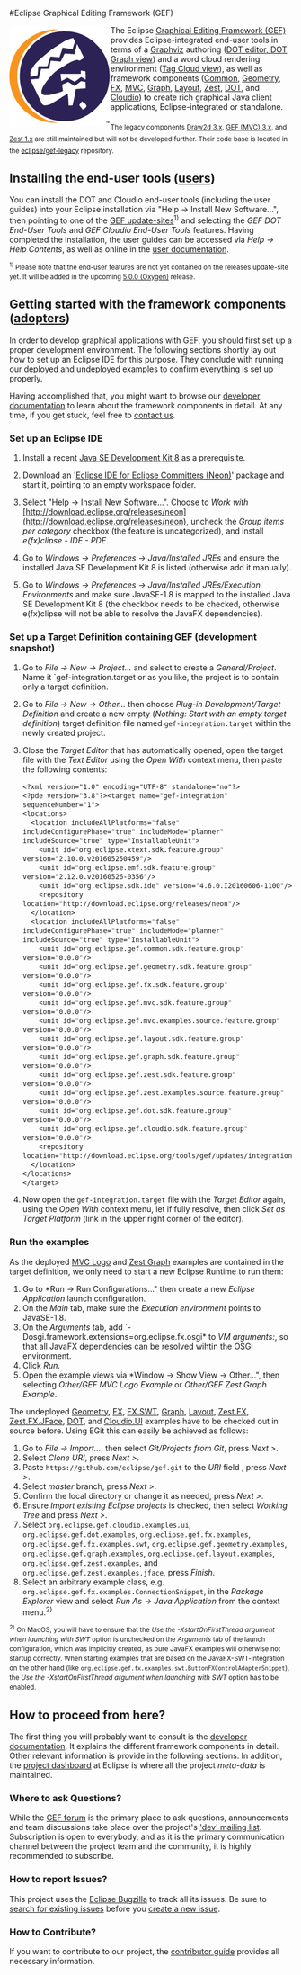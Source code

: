 #Eclipse Graphical Editing Framework (GEF)

<div>
 <img align="left" src="/gef_eclipse_logo_360.png" width="180px">
 <p>
 The Eclipse <a href="http://www.eclipse.org/gef">Graphical Editing Framework (GEF)</a> provides Eclipse-integrated end-user tools in terms of a <a href="http://www.graphviz.org">Graphviz</a> authoring (<a href="https://github.com/eclipse/gef/wiki/DOT-User-Guide">DOT editor, DOT Graph view</a>) and a word cloud rendering environment (<a href="https://github.com/eclipse/gef/wiki/Cloudio-User-Guide">Tag Cloud view</a>), as well as framework components (<a href="https://github.com/eclipse/gef/wiki/Common">Common</a>, <a href="https://github.com/eclipse/gef/wiki/Geometry">Geometry</a>, <a href="https://github.com/eclipse/gef/wiki/FX">FX</a>, <a href="https://github.com/eclipse/gef/wiki/MVC">MVC</a>, <a href="https://github.com/eclipse/gef/wiki/Graph">Graph</a>, <a href="https://github.com/eclipse/gef/wiki/Layout">Layout</a>, <a href="https://github.com/eclipse/gef/wiki/Zest">Zest</a>, <a href="https://github.com/eclipse/gef/wiki/DOT">DOT</a>, and <a href="https://github.com/eclipse/gef/wiki/Cloudio">Cloudio</a>) to create rich graphical Java client applications, Eclipse-integrated or standalone.
 </p>
</div>

<sub>The legacy components [Draw2d 3.x](https://www.eclipse.org/gef/draw2d/index.php), [GEF (MVC) 3.x](https://www.eclipse.org/gef/gef_mvc/index.php), and [Zest 1.x](https://www.eclipse.org/gef/zest/index.php) are still maintained but will not be developed further. Their code base is located in the [eclipse/gef-legacy](https://github.com/eclipse/gef-legacy) repository.</sub>

## Installing the end-user tools ([users](https://www.eclipse.org/projects/dev_process/#2_3_2_Users))
You can install the DOT and Cloudio end-user tools (including the user guides) into your Eclipse installation via "Help -> Install New Software...", then pointing to one of the [GEF update-sites](https://projects.eclipse.org/projects/tools.gef/downloads)<sup>1)</sup> and selecting the *GEF DOT End-User Tools* and *GEF Cloudio End-User Tools* features. Having completed the installation, the user guides can be accessed via *Help -> Help Contents*, as well as online in the [user documentation](https://github.com/eclipse/gef/wiki#user-documentation).

<small><sup>1)</sup> Please note that the end-user features are not yet contained on the releases update-site yet. It will be added in the upcoming [5.0.0 (Oxygen)](https://projects.eclipse.org/projects/tools.gef/releases/5.0.0-oxygen) release.</small>

## Getting started with the framework components ([adopters](https://www.eclipse.org/projects/dev_process/#2_3_3_Adopters))
In order to develop graphical applications with GEF, you should first set up a proper development environment. The following sections shortly lay out how to set up an Eclipse IDE for this purpose. They conclude with running our deployed and undeployed examples to confirm everything is set up properly. 

Having accomplished that, you might want to browse our [developer documentation](https://github.com/eclipse/gef/wiki#developer-documentation) to learn about the framework components in detail. At any time, if you get stuck, feel free to [contact us](#Where-to-ask-Questions?).

### Set up an Eclipse IDE
1. Install a recent [Java SE Development Kit 8](http://www.oracle.com/technetwork/java/javase/downloads/jdk8-downloads-2133151.html) as a prerequisite.

2. Download an '[Eclipse IDE for Eclipse Committers (Neon)](http://www.eclipse.org/downloads/packages)' package and start it, pointing to an empty workspace folder. 

3. Select "Help -> Install New Software...". Choose to *Work with* [http://download.eclipse.org/releases/neon](http://download.eclipse.org/releases/neon), uncheck the *Group items per category* checkbox (the feature is uncategorized), and install *e(fx)clipse - IDE - PDE*.

4. Go to *Windows -> Preferences -> Java/Installed JREs* and ensure the installed Java SE Development Kit 8 is listed (otherwise add it manually). 
5. Go to *Windows -> Preferences -> Java/Installed JREs/Execution Environments* and make sure JavaSE-1.8 is mapped to the installed Java SE Development Kit 8 (the checkbox needs to be checked, otherwise e(fx)clipse will not be able to resolve the JavaFX dependencies).

### Set up a Target Definition containing GEF (development snapshot)
1. Go to *File -> New -> Project...* and select to create a *General/Project*. Name it `gef-integration.target or as you like, the project is to contain only a target definition.
2. Go to *File -> New -> Other...* then choose *Plug-in Development/Target Definition* and create a new empty (*Nothing: Start with an empty target definition*) target definition file named `gef-integration.target` within the newly created project.
3. Close the *Target Editor* that has automatically opened, open the target file with the *Text Editor* using the *Open With* context menu, then paste the following contents:
	
	```
	<?xml version="1.0" encoding="UTF-8" standalone="no"?>
	<?pde version="3.8"?><target name="gef-integration" sequenceNumber="1">
	<locations>
	  <location includeAllPlatforms="false" includeConfigurePhase="true" includeMode="planner" includeSource="true" type="InstallableUnit">
	    <unit id="org.eclipse.xtext.sdk.feature.group" version="2.10.0.v201605250459"/>
	    <unit id="org.eclipse.emf.sdk.feature.group" version="2.12.0.v20160526-0356"/>
	    <unit id="org.eclipse.sdk.ide" version="4.6.0.I20160606-1100"/>
	    <repository location="http://download.eclipse.org/releases/neon"/>
	  </location>
	  <location includeAllPlatforms="false" includeConfigurePhase="true" includeMode="planner" includeSource="true" type="InstallableUnit">
	    <unit id="org.eclipse.gef.common.sdk.feature.group" version="0.0.0"/>
	    <unit id="org.eclipse.gef.geometry.sdk.feature.group" version="0.0.0"/>
	    <unit id="org.eclipse.gef.fx.sdk.feature.group" version="0.0.0"/>
	    <unit id="org.eclipse.gef.mvc.sdk.feature.group" version="0.0.0"/>
	    <unit id="org.eclipse.gef.mvc.examples.source.feature.group" version="0.0.0"/>
	    <unit id="org.eclipse.gef.layout.sdk.feature.group" version="0.0.0"/>
	    <unit id="org.eclipse.gef.graph.sdk.feature.group" version="0.0.0"/>
	    <unit id="org.eclipse.gef.zest.sdk.feature.group" version="0.0.0"/>
	    <unit id="org.eclipse.gef.zest.examples.source.feature.group" version="0.0.0"/>
	    <unit id="org.eclipse.gef.dot.sdk.feature.group" version="0.0.0"/>
	    <unit id="org.eclipse.gef.cloudio.sdk.feature.group" version="0.0.0"/>
	    <repository location="http://download.eclipse.org/tools/gef/updates/integration"/>
	  </location>
	</locations>
	</target>
	```
4. Now open the `gef-integration.target` file with the *Target Editor* again, using the *Open With* context menu, let if fully resolve, then click *Set as Target Platform* (link in the upper right corner of the editor).

### Run the examples
As the deployed [MVC Logo](https://github.com/eclipse/gef/wiki/MVC-Logo-Example) and [Zest Graph](https://github.com/eclipse/gef/wiki/Zest-Graph-Example) examples are contained in the target definition, we only need to start a new Eclipse Runtime to run them: 

1. Go to *Run -> Run Configurations..." then create a new *Eclipse Application* launch configuration.
2. On the *Main* tab, make sure the *Execution environment* points to JavaSE-1.8.
3. On the *Arguments* tab, add `-Dosgi.framework.extensions=org.eclipse.fx.osgi* to *VM arguments:*, so that all JavaFX dependencies can be resolved wihtin the OSGi environment.
4. Click *Run*.
5. Open the example views via *Window -> Show View -> Other...", then selecting *Other/GEF MVC Logo Example* or *Other/GEF Zest Graph Example*.

The undeployed [Geometry](https://github.com/eclipse/gef/wiki/Geometry-Examples), [FX](https://github.com/eclipse/gef/wiki/FX-Examples), [FX.SWT](https://github.com/eclipse/gef/wiki/FX-Examples#examplesswt-undeployed), [Graph](https://github.com/eclipse/gef/wiki/Graph-Examples), [Layout](https://github.com/eclipse/gef/wiki/Layout-Examples), [Zest.FX](https://github.com/eclipse/gef/wiki/Zest-Examples), [Zest.FX.JFace](https://github.com/eclipse/gef/wiki/Zest-JFace-Examples), [DOT](https://github.com/eclipse/gef/wiki/DOT-Examples), and [Cloudio.UI](https://github.com/eclipse/gef/wiki/Cloudio-Examples) examples have to be checked out in source before. Using EGit this can easily be achieved as follows:

1. Go to *File -> Import...*, then select *Git/Projects from Git*, press *Next >*.
2. Select *Clone URI*, press *Next >*.
3. Paste `https://github.com/eclipse/gef.git` to the *URI* field , press *Next >*.
3. Select *master* branch, press *Next >*.
4. Confirm the local directory or change it as needed, press *Next >*.
5. Ensure *Import existing Eclipse projects* is checked, then select *Working Tree* and press *Next >*.
5. Select `org.eclipse.gef.cloudio.examples.ui`, `org.eclipse.gef.dot.examples`, `org.eclipse.gef.fx.examples`, `org.eclipse.gef.fx.examples.swt`, `org.eclipse.gef.geometry.examples`, `org.eclipse.gef.graph.examples`, `org.eclipse.gef.layout.examples`, `org.eclipse.gef.zest.examples`, and `org.eclipse.gef.zest.examples.jface`, press *Finish*.
6. Select an arbitrary example class, e.g. `org.eclipse.gef.fx.examples.ConnectionSnippet`, in the *Package Explorer* view and select *Run As -> Java Application* from the context menu.<sup>2)</sup>

<small><sup>2)</sup> On MacOS, you will have to ensure that the *Use the -XstartOnFirstThread argument when launching with SWT* option is unchecked on the *Arguments* tab of the launch configuration, which was implicitly created, as pure JavaFX examples will otherwise not startup correctly. When starting examples that are based on the JavaFX-SWT-integration on the other hand (like `org.eclipse.gef.fx.examples.swt.ButtonFXControlAdapterSnippet`), the *Use the -XstartOnFirstThread argument when launching with SWT* option has to be enabled.</small>

## How to proceed from here?
The first thing you will probably want to consult is the [developer documentation](https://github.com/eclipse/gef/wiki#developer-documentation). It explains the different framework components in detail. Other relevant information is provide in the following sections. In addition, the [project dashboard](https://projects.eclipse.org/projects/tools.gef) at Eclipse is where all the project *meta-data* is maintained.

### Where to ask Questions?
While the [GEF forum](https://www.eclipse.org/forums/index.php?t=thread&frm_id=81) is the primary place to ask questions, announcements and team discussions take place over the project's ['dev' mailing list](https://dev.eclipse.org/mailman/listinfo/gef-dev). 
Subscription is open to everybody, and as it is the primary communication channel between the project team and the community, it is highly recommended to subscribe.

### How to report Issues?
This project uses the [Eclipse Bugzilla](https://bugs.eclipse.org/bugs) to track all its issues. Be sure to [search for existing issues](https://bugs.eclipse.org/bugs/buglist.cgi?product=GEF) before you [create a new issue](https://bugs.eclipse.org/bugs/enter_bug.cgi?product=GEF).

### How to Contribute?
If you want to contribute to our project, the [contributor guide](https://github.com/eclipse/gef/blob/master/CONTRIBUTING.md) provides all necessary information.
